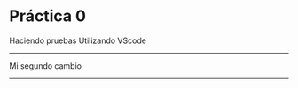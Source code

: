  # Práctica 0
Haciendo pruebas 
Utilizando VScode

**********************
Mi segundo cambio 
**********************